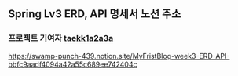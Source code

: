 ## Spring Lv3 ERD, API 명세서 노션 주소
### 프로젝트 기여자 [taekk1a2a3a](https://github.com/taekk1a2a3a)

https://swamp-punch-439.notion.site/MyFristBlog-week3-ERD-API-bbfc9aadf4094a42a55c689ee742404c
